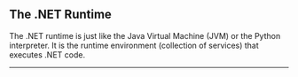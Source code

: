 ## The .NET Runtime

The .NET runtime is just like the Java Virtual Machine (JVM) or the 
Python interpreter. It is the runtime environment (collection of 
services) that executes .NET code.

---

